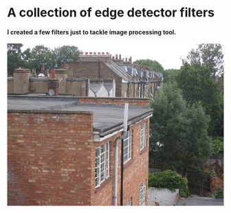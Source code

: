 # A collection of edge detector filters
#### I created a few filters just to tackle image processing tool.

![alt text](https://github.com/DavidBarbera/Filter/blob/master/docs/building.JPG "building")